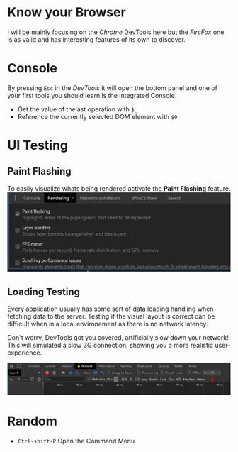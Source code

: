 # Know your Browser

I will be mainly focusing on the _Chrome_ DevTools here but the _FireFox_ one is as valid and has interesting features of its own to discover. 

# Console 

By pressing `Esc` in the _DevTools_ it will open the bottom panel and one of your first tools you should learn is the integrated Console. 

* Get the value of thelast operation with `$_`
* Reference the currently selected DOM element with `$0`

# UI Testing

## Paint Flashing
To easily visualize whats being rendered activate the __Paint Flashing__ feature.
![Paint Flashing](./paint-flashing.PNG)

## Loading Testing
Every application usually has some sort of data loading handling when fetching data to the server. Testing if the visual layout is correct can be difficult when in a local environement as there is no network latency. 

Don't worry, DevTools got you covered, artificially slow down your network! This will simulated a slow 3G connection, showing you a more realistic user-experience. 

![Slow Network](/know-your-browser/slow-network.PNG)

# Random

* `Ctrl-shift-P` Open the Command Menu